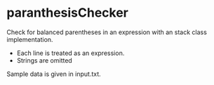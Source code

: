 # paranthesisChecker

Check for balanced parentheses in an expression with an stack class implementation.

*  Each line is treated as an expression.
*  Strings are omitted 

Sample data is given in input.txt.
